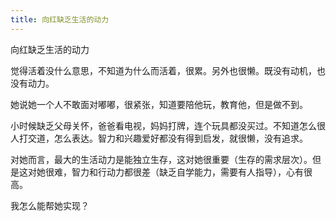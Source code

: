 ```yaml
---
title: 向红缺乏生活的动力
---
```

向红缺乏生活的动力

觉得活着没什么意思，不知道为什么而活着，很累。另外也很懒。既没有动机，也没有动力。

她说她一个人不敢面对嘟嘟，很紧张，知道要陪他玩，教育他，但是做不到。

小时候缺乏父母关怀，爸爸看电视，妈妈打牌，连个玩具都没买过。不知道怎么很人打交道，怎么表达。智力和兴趣爱好都没有得到启发，就很懒，没有追求。

对她而言，最大的生活动力是能独立生存，这对她很重要（生存的需求层次）。但是这对她很难，智力和行动力都很差（缺乏自学能力，需要有人指导），心有很高。

我怎么能帮她实现？
